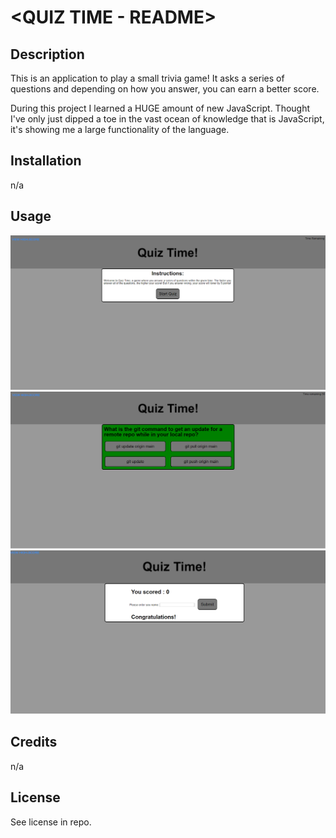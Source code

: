 # <QUIZ TIME - README>

## Description


This is an application to play a small trivia game!
It asks a series of questions and depending on how you answer, you can earn a better score.

During this project I learned a HUGE amount of new JavaScript. Thought I've only just dipped a toe in the vast ocean of knowledge that is JavaScript, it's showing me a large functionality of the language.

## Installation

n/a

## Usage



![Screen-shot](./assets/images/screenShot1.png)
![Screen-shot](./assets/images/screenShot2.png)
![Screen-shot](./assets/images/screenShot3.png)


## Credits

n/a

## License

See license in repo.

